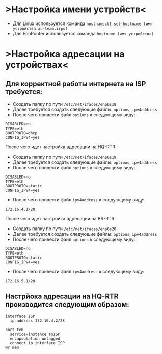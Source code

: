 # >Настройка имени устройств<
- Для Linux используется команда `hostnamectl set-hostname (имя устройства.au-team.irpo)`  
- Для EcoRouter используется команда `hostname (имя устройства)`
# >Настройка адресации на устройствах<
## Для корректной работы интернета на ISP требуется:
- Создать папку по пути `/etc/net/ifaces/enp6s18`  
- Далее требуется создать следующие файлы: `options`, `ipv4address`  
- После чего привести файл `options` к следующему виду:
```
DISABLED=no
TYPE=eth
BOOTPROTO=dhcp
CONFIG_IPV4=yes
```  
После чего идет настройка адресации на HQ-RTR:
- Создать папку по пути `/etc/net/ifaces/enp6s19`  
- Далее требуется создать следующие файлы: `options`, `ipv4address`  
- После чего привести файл `options` к следующему виду:
```
DISABLED=no
TYPE=eth
BOOTPROTO=static
CONFIG_IPV4=yes
```
- После чего привести файл `ipv4address` к следующему виду:
```
172.16.4.1/28
```
После чего идет настройка адресации на BR-RTR:
- Создать папку по пути `/etc/net/ifaces/enp6s20`  
- Далее требуется создать следующие файлы: `options`, `ipv4address`  
- После чего привести файл `options` к следующему виду:
```
DISABLED=no
TYPE=eth
BOOTPROTO=static
CONFIG_IPV4=yes
```
- После чего привести файл `ipv4address` к следующему виду:
```
172.16.5.1/28
```
## Настрйока адресации на HQ-RTR производится следующим образом:  
```
interface ISP  
  ip address 172.16.4.2/28  

port te0
  service-instance toISP
  encapsulation untagged
  connect ip interface ISP
wr mem
```
